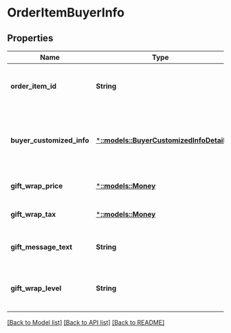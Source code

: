 # OrderItemBuyerInfo

## Properties
Name | Type | Description | Notes
------------ | ------------- | ------------- | -------------
**order_item_id** | **String** | An Amazon-defined order item identifier. | [default to null]
**buyer_customized_info** | [***::models::BuyerCustomizedInfoDetail**](BuyerCustomizedInfoDetail.md) | Buyer information for custom orders from the Amazon Custom program. | [optional] [default to null]
**gift_wrap_price** | [***::models::Money**](Money.md) | The gift wrap price of the item. | [optional] [default to null]
**gift_wrap_tax** | [***::models::Money**](Money.md) | The tax on the gift wrap price. | [optional] [default to null]
**gift_message_text** | **String** | A gift message provided by the buyer. | [optional] [default to null]
**gift_wrap_level** | **String** | The gift wrap level specified by the buyer. | [optional] [default to null]

[[Back to Model list]](../README.md#documentation-for-models) [[Back to API list]](../README.md#documentation-for-api-endpoints) [[Back to README]](../README.md)


